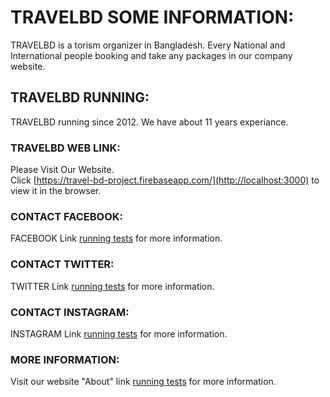 # TRAVELBD SOME INFORMATION:

TRAVELBD is a torism organizer in Bangladesh. Every National and International people booking and take any packages in our company website.

## TRAVELBD RUNNING:

TRAVELBD running since 2012. We have about 11 years experiance.

### TRAVELBD WEB LINK:

Please Visit Our Website.\
Click [https://travel-bd-project.firebaseapp.com/](http://localhost:3000) to view it in the browser.


### CONTACT FACEBOOK:

FACEBOOK Link [running tests](https://facebook.github.io/create-react-app/docs/running-tests) for more information.

### CONTACT TWITTER:

TWITTER Link [running tests](https://facebook.github.io/create-react-app/docs/running-tests) for more information.


### CONTACT INSTAGRAM:

INSTAGRAM Link [running tests](https://facebook.github.io/create-react-app/docs/running-tests) for more information.


### MORE INFORMATION:

Visit our website "About" link [running tests](https://facebook.github.io/create-react-app/docs/running-tests) for more information.

